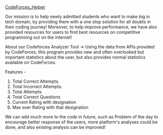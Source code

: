 [CodeForces_Helper](https://aman2001.github.io/CodeForces_Helper/)

Our mission is to help newly admitted students who want to make big in tech domain, by providing them with a one stop solution for all doubts in their coding journey!  Moreover, to help improve performance, we have also provided resources for users to find best resources on competitive programming out on the internet!

About our Codeforces Analyzer Tool ->
Using the data from APIs provided by CodeForces, this program provides new and often overlooked but important statistics about the user, but also provides normal statistics available on CodeForces.  

Features - 
1) Total Correct Attempts. 
2) Total Incorrect Attempts.
3) Total Attempts 
4) Total Correct Questions
5) Current Rating with designation
6) Max ever Rating with that designation

We can add much more to the code in future, such as Problem of the day to encourage better response of the users, more platform's analyses could be done, and also existing analysis can be improved!
